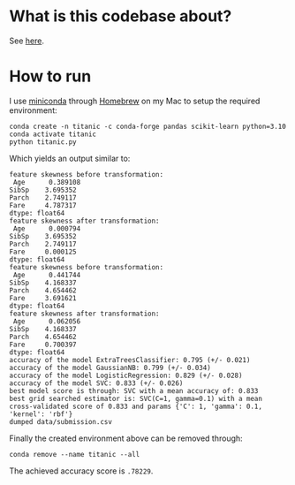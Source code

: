 # What is this codebase about?

See [here](https://www.kaggle.com/c/titanic).

# How to run

I use [miniconda](https://docs.conda.io/en/latest/miniconda.html) through [Homebrew](https://formulae.brew.sh/cask/miniconda) on my Mac to setup the required environment:

```
conda create -n titanic -c conda-forge pandas scikit-learn python=3.10 
conda activate titanic
python titanic.py
```

Which yields an output similar to:

```
feature skewness before transformation: 
 Age      0.389108
SibSp    3.695352
Parch    2.749117
Fare     4.787317
dtype: float64
feature skewness after transformation: 
 Age      0.000794
SibSp    3.695352
Parch    2.749117
Fare     0.000125
dtype: float64
feature skewness before transformation: 
 Age      0.441744
SibSp    4.168337
Parch    4.654462
Fare     3.691621
dtype: float64
feature skewness after transformation: 
 Age      0.062056
SibSp    4.168337
Parch    4.654462
Fare     0.700397
dtype: float64
accuracy of the model ExtraTreesClassifier: 0.795 (+/- 0.021)
accuracy of the model GaussianNB: 0.799 (+/- 0.034)
accuracy of the model LogisticRegression: 0.829 (+/- 0.028)
accuracy of the model SVC: 0.833 (+/- 0.026)
best model score is through: SVC with a mean accuracy of: 0.833
best grid searched estimator is: SVC(C=1, gamma=0.1) with a mean cross-validated score of 0.833 and params {'C': 1, 'gamma': 0.1, 'kernel': 'rbf'}
dumped data/submission.csv

```

Finally the created environment above can be removed through:

```
conda remove --name titanic --all
```

The achieved accuracy score is `.78229`.
